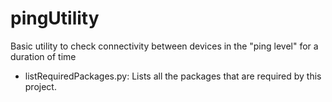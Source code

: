 # pingUtility
Basic utility to check connectivity between devices in the "ping level" for a duration of time

- listRequiredPackages.py: Lists all the packages that are required by this project.

